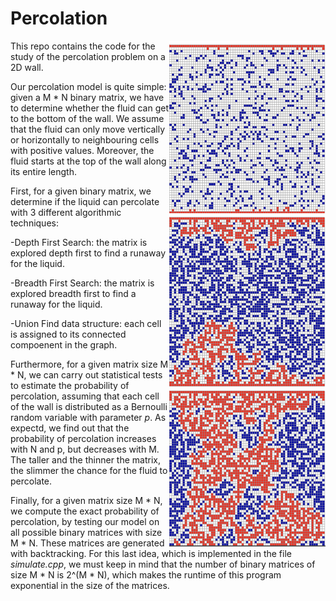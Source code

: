 # Percolation

<img align="right" width="250" heigth="100" src="Images/image1.png">

This repo contains the code for the study of the percolation problem on a 2D wall. 


Our percolation model is quite simple: given a M * N binary matrix, we have to determine whether the fluid can get to the bottom of the wall. We assume that the fluid can only move vertically or horizontally to neighbouring cells with positive values. Moreover, the fluid starts at the top of the wall along its entire length.

First, for a given binary matrix, we determine if the liquid can percolate with 3 different algorithmic techniques: 

-Depth First Search: the matrix is explored depth first to find a runaway for the liquid.

-Breadth First Search: the matrix is explored breadth first to find a runaway for the liquid.

-Union Find data structure: each cell is assigned to its connected compoenent in the graph.

Furthermore, for a given matrix size M * N, we can carry out statistical tests to estimate the probability of percolation, assuming that each cell of the wall is distributed as a Bernoulli random variable with parameter *p*. As expectd, we find out that the probability of percolation increases with N and p, but decreases with M. The taller and the thinner the matrix, the slimmer the chance for the fluid to percolate.


Finally, for a given matrix size M * N, we compute the exact probability of percolation, by testing our model on all possible binary matrices with size M * N. These matrices are generated with backtracking. For this last idea, which is implemented in the file *simulate.cpp*, we must keep in mind that the number of binary matrices of size M * N is 2^(M * N), which makes the runtime of this program exponential in the size of the matrices.

